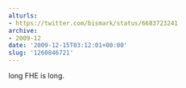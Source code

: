 ```yaml
---
alturls:
- https://twitter.com/bismark/status/6683723241
archive:
- 2009-12
date: '2009-12-15T03:12:01+00:00'
slug: '1260846721'
---
```


long FHE is long.

